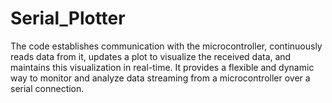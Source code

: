 # Serial_Plotter
The code establishes communication with the microcontroller, continuously reads data from it, updates a plot to visualize the received data, and maintains this visualization in real-time. It provides a flexible and dynamic way to monitor and analyze data streaming from a microcontroller over a serial connection.
